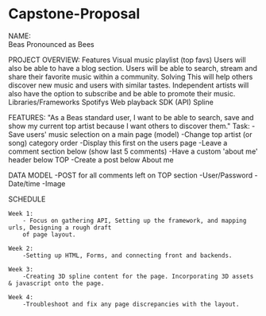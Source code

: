 # Capstone-Proposal

NAME:  
Beas 
Pronounced as Bees


PROJECT OVERVIEW: 
	Features
		Visual music playlist (top favs) 
		Users will also be able to have a blog section.
		Users will be able to search, stream and share their favorite
		music within a community.
	Solving
		This will help others discover new music and users with similar tastes.
		Independent artists will also have the option to subscribe and 
		be able to promote their music.
	Libraries/Frameworks
		Spotifys Web playback SDK (API)
		Spline 

FEATURES:
		"As a Beas standard user, I want to be able to search, save and show my current top artist 					because I want others to discover them."
	Task: 
		-Save users' music selection on a main page (model)
		-Change top artist (or song) category order 
		-Display this first on the users page 
		-Leave a comment section below (show last 5 comments)
		-Have a custom 'about me' header below TOP
		-Create a post below About me 
		


DATA MODEL
		-POST for all comments left on TOP section
		-User/Password
		-Date/time
		-Image
		
SCHEDULE 
	
	Week 1:
		- Focus on gathering API, Setting up the framework, and mapping urls, Designing a rough draft
		of page layout. 

	Week 2:
		-Setting up HTML, Forms, and connecting front and backends. 

	Week 3: 
		-Creating 3D spline content for the page. Incorporating 3D assets & javascript onto the page.

	Week 4:
		-Troubleshoot and fix any page discrepancies with the layout.
  






 




